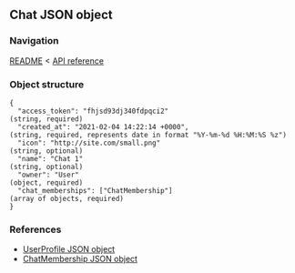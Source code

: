 ## Chat JSON object

### Navigation
[README](../../README.md)
<
[API reference](../api_reference.md)

### Object structure
```
{
  "access_token": "fhjsd93dj340fdpqci2"                                         (string, required)
  "created_at": "2021-02-04 14:22:14 +0000",                                    (string, required, represents date in format "%Y-%m-%d %H:%M:%S %z")
  "icon": "http://site.com/small.png"                                           (string, optional)
  "name": "Chat 1"                                                              (string, optional)
  "owner": "User"                                                               (object, required)
  "chat_memberships": ["ChatMembership"]                                        (array of objects, required)
}
```

### References
- [UserProfile JSON object](./user_profile.md)
- [ChatMembership JSON object](./chat_membership.md)
